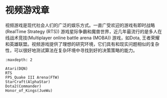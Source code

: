 # 视频游戏章

视频游戏是现代社会人们的广泛的娱乐方式。一直广受欢迎的游戏有即时战略(Real­Time Strategy (RTS)) 游戏星际争霸和魔兽世界，近几年最流行的是多人在线战术竞技(Multiplayer online battle arena (MOBA)) 游戏，如Dota, 王者荣耀和英雄联盟。视频游戏提供了理想的研究环境，它们具有和现实问题相似的复杂性，可以很好地测试算法在复杂环境中寻找到好的决策策略的能力。


```toc
:maxdepth: 2

Atari(DQN)
RTS
FPS_Quake III Arena(FTW)
StarCraft(AlphaStar)
Dota2(Commander)
Honor_of_Kings(JueWu)
```
